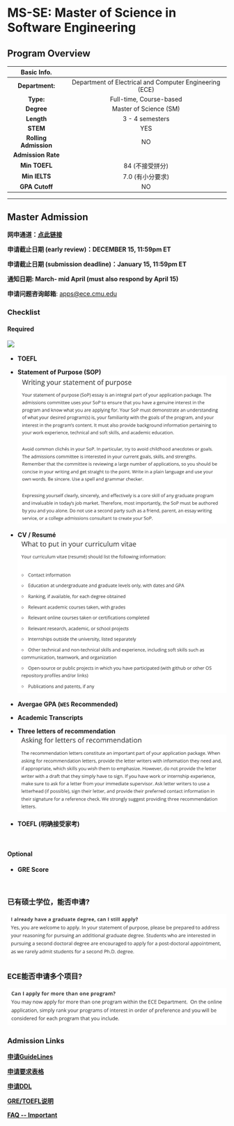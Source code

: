 # MS-SE: Master of Science in Software Engineering

## Program Overview

|Basic Info.||
| :---: | :---: |
| **Department:** | Department of Electrical and Computer Engineering (ECE) |
| **Type:** | Full-time, Course-based |
| **Degree** | Master of Science (SM) |
| **Length** | 3 - 4 semesters |
| **STEM** | YES |
| **Rolling Admission** | NO |
| **Admission Rate** |  |
| **Min TOEFL** | 84 (不接受拼分) |
| **Min IELTS** | 7.0 (有小分要求) |
| **GPA Cutoff** | NO |

---

## Master Admission

**网申通道：[点此链接](https://gradadmissions.engineering.cmu.edu/apply/)**

**申请截止日期 (early review)：DECEMBER 15, 11:59pm ET**

**申请截止日期 (submission deadline)：January 15, 11:59pm ET**

**通知日期: March- mid April (must also respond by April 15)**

**申请问题咨询邮箱**: apps@ece.cmu.edu


### Checklist
#### Required

![](./%E4%B8%AA%E4%BA%BA%E6%88%90%E7%BB%A9%E5%8D%95.png)
- **TOEFL**
- **Statement of Purpose (SOP)**
![](./SOP.png)

- **CV / Resumé**
![](./CV.png)

- **Avergae GPA (`WES` Recommended)**

- **Academic Transcripts**
- **Three letters of recommendation**
![](./letter.png)
- **TOEFL (明确接受家考)**

</br>

#### Optional
- **GRE Score**

</br>

### 已有硕士学位，能否申请? 
![](./double.png)

### ECE能否申请多个项目? 
![](./multiple%20program.png)

###  Admission Links

**[申请GuideLines](https://www.ece.cmu.edu/admissions/graduate-application-guidelines.html)**

**[申请要求表格](https://www.ece.cmu.edu/admissions/graduate-requirements.html)**

**[申请DDL](https://www.ece.cmu.edu/admissions/graduate-application-deadlines.html)**

**[GRE/TOEFL说明](https://www.ece.cmu.edu/admissions/index.html)**

**[FAQ -- Important](https://www.ece.cmu.edu/admissions/graduate-faq.html)**

